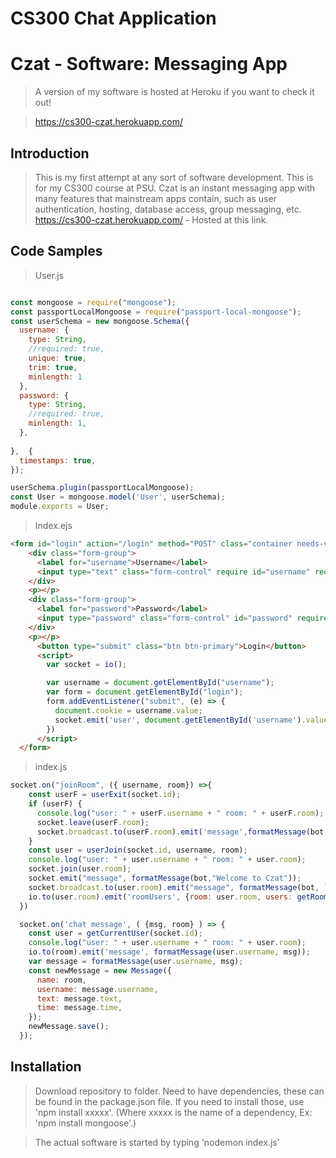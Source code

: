 # CS300 Chat Application
# Czat - Software: Messaging App
> A version of my software is hosted at Heroku if you want to check it out!

> https://cs300-czat.herokuapp.com/
## Introduction

> This is my first attempt at any sort of software development. This is for my CS300 course at PSU. Czat is an instant messaging app with many features that mainstream apps contain, such as user authentication, hosting, database access, group messaging, etc.
> https://cs300-czat.herokuapp.com/ - Hosted at this link.

## Code Samples

>  User.js

```javascript

const mongoose = require("mongoose");
const passportLocalMongoose = require("passport-local-mongoose");
const userSchema = new mongoose.Schema({
  username: {
    type: String,
    //required: true,
    unique: true,
    trim: true,
    minlength: 1
  },
  password: {
    type: String,
    //required: true,
    minlength: 1,
  },
  
},  {
  timestamps: true,
});

userSchema.plugin(passportLocalMongoose);
const User = mongoose.model('User', userSchema);
module.exports = User;

```

>Index.ejs

```html
<form id="login" action="/login" method="POST" class="container needs-validation w-75" style="max-width: 500px; margin-top: 20%">
    <div class="form-group">
      <label for="username">Username</label>
      <input type="text" class="form-control" require id="username" required name="username">
    </div>
    <p></p>
    <div class="form-group">
      <label for="password">Password</label>
      <input type="password" class="form-control" id="password" required name="password"> 
    </div>
    <p></p>
      <button type="submit" class="btn btn-primary">Login</button> 
      <script>
        var socket = io();

        var username = document.getElementById("username");
        var form = document.getElementById("login");
        form.addEventListener("submit", (e) => {
          document.cookie = username.value;
          socket.emit('user', document.getElementById('username').value);
        })
      </script>
  </form>
```

>index.js

```JavaScript
socket.on("joinRoom", ({ username, room}) =>{
    const userF = userExit(socket.id);
    if (userF) {
      console.log("user: " + userF.username + " room: " + userF.room);
      socket.leave(userF.room);
      socket.broadcast.to(userF.room).emit('message',formatMessage(bot, `${userF.username} has left the chat`));
    }
    const user = userJoin(socket.id, username, room);
    console.log("user: " + user.username + " room: " + user.room);
    socket.join(user.room);
    socket.emit("message", formatMessage(bot,"Welcome to Czat"));
    socket.broadcast.to(user.room).emit("message", formatMessage(bot, `${user.username} has joined the chat.`));
    io.to(user.room).emit('roomUsers', {room: user.room, users: getRoomUser(user.room)});
  })

  socket.on('chat message', ( {msg, room} ) => {
    const user = getCurrentUser(socket.id);
    console.log("user: " + user.username + " room: " + user.room);
    io.to(room).emit('message', formatMessage(user.username, msg));
    var message = formatMessage(user.username, msg);
    const newMessage = new Message({
      name: room,
      username: message.username,
      text: message.text,
      time: message.time,
    });
    newMessage.save();
  });
```

## Installation

> Download repository to folder. Need to have dependencies, these can be found in the package.json file. If you need to install those, use 'npm install xxxxx'. 
(Where xxxxx is the name of a dependency, Ex: 'npm install mongoose'.)

>The actual software is started by typing 'nodemon index.js'
